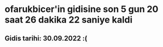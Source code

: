 # ofarukbicer'in gidisine son 5 gun 20 saat 26 dakika 22 saniye kaldi

## Gidis tarihi: 30.09.2022 :(